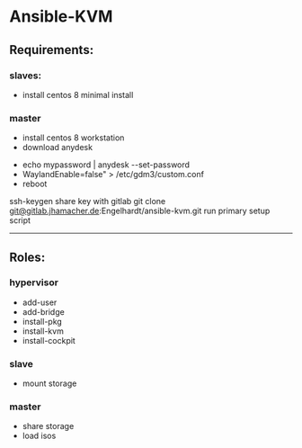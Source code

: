 # Ansible-KVM

## Requirements:
### slaves:
  - install centos 8 minimal install

### master
  - install centos 8 workstation
  - download anydesk

* echo mypassword | anydesk --set-password
* WaylandEnable=false" > /etc/gdm3/custom.conf
* reboot

ssh-keygen
share key with gitlab
git clone git@gitlab.jhamacher.de:Engelhardt/ansible-kvm.git
run primary setup script

---
## Roles:
### hypervisor
- add-user
- add-bridge
- install-pkg
- install-kvm
- install-cockpit
### slave
- mount storage
### master
- share storage
- load isos
